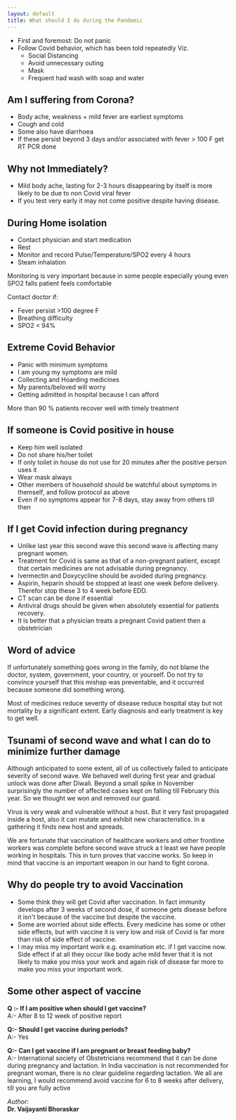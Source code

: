 ```yaml
---
layout: default
title: What should I do during the Pandemic
---
```


- First and foremost: Do not panic
- Follow Covid behavior, which has been told repeatedly Viz.
  - Social Distancing
  - Avoid unnecessary outing
  - Mask
  - Frequent had wash with soap and water

## Am I suffering from Corona?

- Body ache, weakness + mild fever are earliest symptoms
- Cough and cold
- Some also have diarrhoea
- If these persist beyond 3 days and/or associated with fever &gt; 100 F get RT PCR done

## Why not Immediately?

- Mild body ache, lasting for 2-3 hours disappearing by itself is more likely to be due to non Covid viral fever
- If you test very early it may not come positive despite having disease.

## During Home isolation

- Contact physician and start medication
- Rest
- Monitor and record Pulse/Temperature/SPO2 every 4 hours
- Steam inhalation

Monitoring is very important because in some people especially young even SPO2 falls patient feels comfortable

Contact doctor if:

- Fever persist &gt;100 degree F
- Breathing difficulty
- SPO2 &lt; 94%

## Extreme Covid Behavior
- Panic with minimum symptoms
- I am young my symptoms are mild
- Collecting and Hoarding medicines
- My parents/beloved will worry
- Getting admitted in hospital because I can afford

More than 90 % patients recover well with timely treatment

## If someone is Covid positive in house

- Keep him well isolated
- Do not share his/her toilet
- If only toilet in house do not use for 20 minutes after the positive person uses it
- Wear mask always
- Other members of household should be watchful about symptoms in themself, and follow protocol as above
- Even if no symptoms appear for 7-8 days, stay away from others till then

## If I get Covid infection during pregnancy

- Unlike last year this second wave this second wave is affecting many pregnant women.
- Treatment for Covid is same as that of a non-pregnant patient, except that certain medicines are not advisable during pregnancy.
- Ivermectin and Doxycycline should be avoided during pregnancy.
- Aspirin, heparin should be stopped at least one week before delivery. Therefor stop these 3 to 4 week before EDD.
- CT scan can be done if essential
- Antiviral drugs should be given when absolutely essential for patients recovery.
- It is better that a physician treats a pregnant Covid patient then a obstetrician

## Word of advice

If unfortunately something goes wrong in the family, do not blame the doctor, system, government, your country, or yourself. Do not try to convince yourself that this mishap was preventable, and it occurred because someone did something wrong.

Most of medicines reduce severity of disease reduce hospital stay but not mortality by a significant extent. Early diagnosis and early treatment is key to get well.

## Tsunami of second wave and what I can do to minimize further damage

Although anticipated to some extent, all of us collectively failed to anticipate severity of second wave. We behaved well during first year and gradual unlock was done after Diwali. Beyond a small spike in November surprisingly the number of affected cases kept on falling till February this year. So we thought we won and removed our guard.

Virus is very weak and vulnerable without a host. But it very fast propagated inside a host, also it can mutate and exhibit new characteristics. In a gathering it finds new host and spreads.

We are fortunate that vaccination of healthcare workers and other frontline workers was complete before second wave struck a t least we have people working in hospitals. This in turn proves that vaccine works. So keep in mind that vaccine is an important weapon in our hand to fight corona.

## Why do people try to avoid Vaccination

- Some think they will get Covid after vaccination. In fact immunity develops after 3 weeks of second dose, if someone gets disease before it isn't because of the vaccine but despite the vaccine.
- Some are worried about side effects. Every medicine has some or other side effects, but with vaccine it is very low and risk of Covid is far more than risk of side effect of vaccine.
- I may miss my important work e.g. examination etc. if I get vaccine now. Side effect if at all they occur like body ache mild fever that it is not likely to make you miss your work and again risk of disease far more to make you miss your important work.

## Some other aspect of vaccine

**Q :- If I am positive when should I get vaccine?**<br/>
A:- After 8 to 12 week of positive report


**Q:- Should I get vaccine during periods?**<br/>
A:- Yes


**Q:- Can I get vaccine if I am pregnant or breast feeding baby?**<br/>
A:- International society of Obstetricians recommend that it can be done during pregnancy and lactation. In India vaccination is not recommended for pregnant woman, there is no clear guideline regarding lactation. We all are learning, I would recommend avoid vaccine for 6 to 8 weeks after delivery, till you are fully active

*Author:*<br/>
**Dr. Vaijayanti Bhoraskar**

